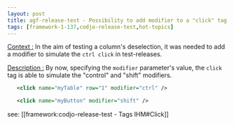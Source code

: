 ```yaml
---
layout: post
title: agf-release-test - Possibility to add modifier to a "click" tag
tags: [framework-1-137,codjo-release-test,hot-topics]
---
```

<u>Context :</u>
In the aim of testing a column's deselection, it was needed to add a modifier to simulate the ```ctrl click``` in test-releases.

<u>Description :</u>
By now, specifying the ```modifier``` parameter's value, the ```click``` tag is able to simulate the "control" and "shift" modifiers.

```xml
   <click name="myTable" row="1" modifier="ctrl" />
```

```xml
   <click name="myButton" modifier="shift" />
```

see: [[framework:codjo-release-test - Tags IHM#Click]]